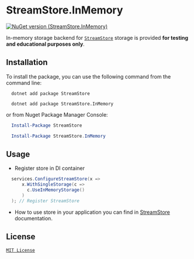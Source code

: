 # StreamStore.InMemory

[![NuGet version (StreamStore.InMemory)](https://img.shields.io/nuget/v/StreamStore.InMemory.svg?style=flat-square)](https://www.nuget.org/packages/StreamStore.InMemory/)

In-memory storage backend for [`StreamStore`](https://github.com/kostiantyn-matsebora/streamstore/tree/master) storage is provided **for testing and educational purposes only**.

## Installation

To install the package, you can use the following command from the command line:

```dotnetcli
  dotnet add package StreamStore

  dotnet add package StreamStore.InMemory
```

or from Nuget Package Manager Console:

```powershell
  Install-Package StreamStore

  Install-Package StreamStore.InMemory
```

## Usage

- Register store in DI container
  
```csharp
  services.ConfigureStreamStore(x => 
      x.WithSingleStorage(c => 
        c.UseInMemoryStorage()
      )
  ); // Register StreamStore
```

- How to use store in your application you can find in [StreamStore](https://github.com/kostiantyn-matsebora/streamstore/tree/master#usage) documentation.

## License

[`MIT License`](../../LICENSE)

